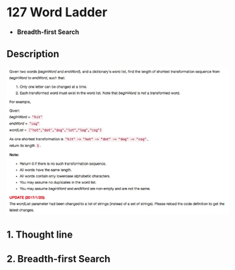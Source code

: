# 127 Word Ladder
- **Breadth-first Search**
 

## Description
![IMAGE](resources/37A75F2E31EFB3D746F910A895EE7D04.jpg)
## 1. Thought line


## 2. **Breadth-first Search**

```c

```